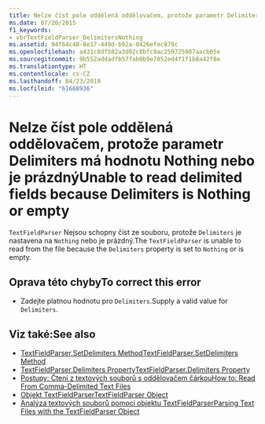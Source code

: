```yaml
---
title: Nelze číst pole oddělená oddělovačem, protože parametr Delimiters má hodnotu Nothing nebo je prázdný
ms.date: 07/20/2015
f1_keywords:
- vbrTextFieldParser_DelimitersNothing
ms.assetid: 94f64c48-8e17-449d-b92a-0426efec879c
ms.openlocfilehash: a431c8df582a3d02c8bfc9ac259725087aacb05e
ms.sourcegitcommit: 9b552addadfb57fab0b9e7852ed4f1f1b8a42f8e
ms.translationtype: HT
ms.contentlocale: cs-CZ
ms.lasthandoff: 04/23/2019
ms.locfileid: "61668936"
---
```

# <a name="unable-to-read-delimited-fields-because-delimiters-is-nothing-or-empty"></a><span data-ttu-id="ab67c-102">Nelze číst pole oddělená oddělovačem, protože parametr Delimiters má hodnotu Nothing nebo je prázdný</span><span class="sxs-lookup"><span data-stu-id="ab67c-102">Unable to read delimited fields because Delimiters is Nothing or empty</span></span>
<span data-ttu-id="ab67c-103">`TextFieldParser` Nejsou schopny číst ze souboru, protože `Delimiters` je nastavena na `Nothing` nebo je prázdný.</span><span class="sxs-lookup"><span data-stu-id="ab67c-103">The `TextFieldParser` is unable to read from the file because the `Delimiters` property is set to `Nothing` or is empty.</span></span>  
  
## <a name="to-correct-this-error"></a><span data-ttu-id="ab67c-104">Oprava této chyby</span><span class="sxs-lookup"><span data-stu-id="ab67c-104">To correct this error</span></span>  
  
- <span data-ttu-id="ab67c-105">Zadejte platnou hodnotu pro `Delimiters`.</span><span class="sxs-lookup"><span data-stu-id="ab67c-105">Supply a valid value for `Delimiters`.</span></span>  
  
## <a name="see-also"></a><span data-ttu-id="ab67c-106">Viz také:</span><span class="sxs-lookup"><span data-stu-id="ab67c-106">See also</span></span>

- [<span data-ttu-id="ab67c-107">TextFieldParser.SetDelimiters Method</span><span class="sxs-lookup"><span data-stu-id="ab67c-107">TextFieldParser.SetDelimiters Method</span></span>](xref:Microsoft.VisualBasic.FileIO.TextFieldParser.SetDelimiters%2A)
- [<span data-ttu-id="ab67c-108">TextFieldParser.Delimiters Property</span><span class="sxs-lookup"><span data-stu-id="ab67c-108">TextFieldParser.Delimiters Property</span></span>](xref:Microsoft.VisualBasic.FileIO.TextFieldParser.Delimiters%2A)
- [<span data-ttu-id="ab67c-109">Postupy: Čtení z textových souborů s oddělovačem čárkou</span><span class="sxs-lookup"><span data-stu-id="ab67c-109">How to: Read From Comma-Delimited Text Files</span></span>](../../visual-basic/developing-apps/programming/drives-directories-files/how-to-read-from-comma-delimited-text-files.md)
- [<span data-ttu-id="ab67c-110">Objekt TextFieldParser</span><span class="sxs-lookup"><span data-stu-id="ab67c-110">TextFieldParser Object</span></span>](../../visual-basic/language-reference/objects/textfieldparser-object.md)
- [<span data-ttu-id="ab67c-111">Analýza textových souborů pomocí objektu TextFieldParser</span><span class="sxs-lookup"><span data-stu-id="ab67c-111">Parsing Text Files with the TextFieldParser Object</span></span>](../../visual-basic/developing-apps/programming/drives-directories-files/parsing-text-files-with-the-textfieldparser-object.md)
